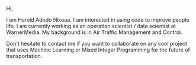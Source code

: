 Hi,

I am Harold Adodo Nikoue.
I am interested in using code to improve people life.
I am currently working as an operation scientist / data scientist at WarnerMedia.
My background is in Air Traffic Management and Control.

Don't hesitate to contact me if you want to collaborate on any cool project that uses Machine Learning or Mixed Integer Programming for 
the future of transportation.

